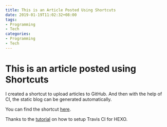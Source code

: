 ```yaml
---
title: This is an Article Posted Using Shortcuts
date: 2019-01-19T11:02:32+08:00
tags: 
- Programming
- Tech
categories: 
- Programming
- Tech
---
```

# This is an article posted using Shortcuts

I created a shortcut to upload articles to GitHub. And then with the help of CI, the static blog can be generated automatically.

You can find the shortcut [here](https://www.icloud.com/shortcuts/ca6a3c6fc12e4c9e82a8979618360775).

Thanks to the [tutorial](https://blessing.studio/deploy-hexo-blog-automatically-with-travis-ci/index.html) on how to setup Travis CI for HEXO.